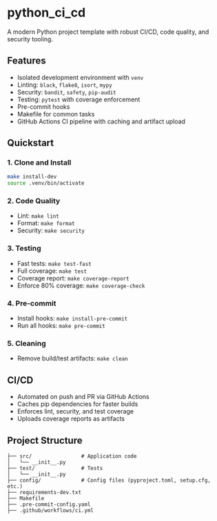 # python_ci_cd

A modern Python project template with robust CI/CD, code quality, and security tooling.

## Features
- Isolated development environment with `venv`
- Linting: `black`, `flake8`, `isort`, `mypy`
- Security: `bandit`, `safety`, `pip-audit`
- Testing: `pytest` with coverage enforcement
- Pre-commit hooks
- Makefile for common tasks
- GitHub Actions CI pipeline with caching and artifact upload

## Quickstart

### 1. Clone and Install
```bash
make install-dev
source .venv/bin/activate
```

### 2. Code Quality
- Lint: `make lint`
- Format: `make format`
- Security: `make security`

### 3. Testing
- Fast tests: `make test-fast`
- Full coverage: `make test`
- Coverage report: `make coverage-report`
- Enforce 80% coverage: `make coverage-check`

### 4. Pre-commit
- Install hooks: `make install-pre-commit`
- Run all hooks: `make pre-commit`

### 5. Cleaning
- Remove build/test artifacts: `make clean`

## CI/CD
- Automated on push and PR via GitHub Actions
- Caches pip dependencies for faster builds
- Enforces lint, security, and test coverage
- Uploads coverage reports as artifacts

## Project Structure
```
├── src/                # Application code
│   └── __init__.py
├── test/               # Tests
│   └── __init__.py
├── config/             # Config files (pyproject.toml, setup.cfg, etc.)
├── requirements-dev.txt
├── Makefile
├── .pre-commit-config.yaml
├── .github/workflows/ci.yml
```